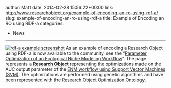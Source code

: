 author: Matt
date: 2014-02-28 15:56:22+00:00
link: http://www.researchobject.org/example-of-encoding-an-ro-using-rdf-a/
slug: example-of-encoding-an-ro-using-rdf-a
title: Example of Encoding an RO using RDF-a
categories:
- News
---
[![rdf-a example screenshot](http://despina.cs.man.ac.uk/pages/wp-content/uploads/2013/09/rdf-a-example-screenshot1.png)](http://purl.org/net/svm-opt-research-object)
As an example of encoding a Research Object using RDF-a is now available to the community, see the “[Parameter Optimization of an Ecological Niche Modeling Workflow](http://purl.org/net/svm-opt-research-object)”. The page represents a [**Research Object**](http://www.researchobject.org/) representing the optimizations made on the AUC output parameter of the [ENM workflow using Support Vector Machines (SVM)](http://www.myexperiment.org/workflows/3680.html). The optimizations are performed using genetic algorithms and have been represented with the [Research Object Optimization Ontology](http://purl.org/net/RO-optimization).


